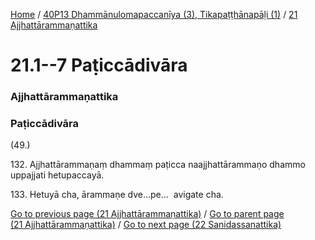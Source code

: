 
[Home](/) / [40P13 Dhammānulomapaccanīya (3), Tikapaṭṭhānapāḷi (1)](../../40P13.md) / [21 Ajjhattārammaṇattika](../21.md)

# 21.1--7 Paṭiccādivāra

### Ajjhattārammaṇattika

### Paṭiccādivāra

(49.)

132\. Ajjhattārammaṇaṃ dhammaṃ paṭicca naajjhattārammaṇo dhammo uppajjati hetupaccayā.

133\. Hetuyā cha, ārammaṇe dve…pe…  avigate cha.

[Go to previous page (21 Ajjhattārammaṇattika)](../21.md) / [Go to parent page (21 Ajjhattārammaṇattika)](../21.md) / [Go to next page (22 Sanidassanattika)](../22.md)


